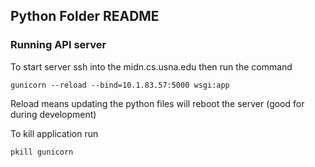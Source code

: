 ## Python Folder README 

### Running API server
To start server ssh into the midn.cs.usna.edu then run the command
```
gunicorn --reload --bind=10.1.83.57:5000 wsgi:app
```
Reload means updating the python files will reboot the server (good for during development)

To kill application run 
```
pkill gunicorn
```
